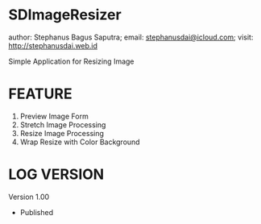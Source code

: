 # SDImageResizer
author: Stephanus Bagus Saputra; email: stephanusdai@icloud.com; visit: http://stephanusdai.web.id

Simple Application for Resizing Image
 
# FEATURE
1. Preview Image Form
2. Stretch Image Processing
3. Resize Image Processing
4. Wrap Resize with Color Background

# LOG VERSION

Version 1.00
* Published

